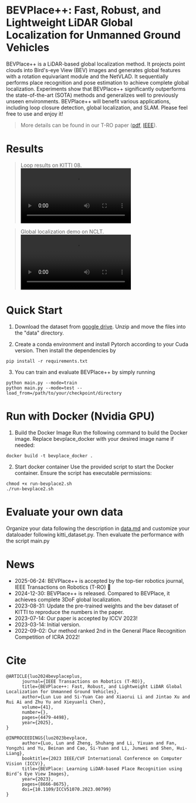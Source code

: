 # BEVPlace++: Fast, Robust, and Lightweight LiDAR Global Localization for Unmanned Ground Vehicles
BEVPlace++ is a LiDAR-based global localization method. It projects point clouds into Bird's-eye View (BEV) images and generates global features with a rotation equivariant module and the NetVLAD. It sequentially performs place recognition and pose estimation to achieve complete global localization. Experiments show that BEVPlace++ significantly outperforms the state-of-the-art (SOTA) methods and generalizes well to previously unseen environments. BEVPlace++ will benefit various applications, including loop closure detection, global localization, and SLAM. Please feel free to use and enjoy it!

> More details can be found in our T-RO paper ([pdf](https://arxiv.org/pdf/2408.01841), [IEEE](https://ieeexplore.ieee.org/document/11063461)).

# Results

> Loop results on KITTI 08.
<video src="https://github.com/user-attachments/assets/a61b4d84-a220-40b9-add1-8473a05f46c5)
https://github.com/user-attachments/assets/a61b4d84-a220-40b9-add1-8473a05f46c5"></video>



> Global localization demo on NCLT.
<video src=https://github.com/user-attachments/assets/042a923e-1bde-47f1-822a-86e92b21c15d></video>


# Quick Start

1. Download the dataset from [google drive](https://drive.google.com/file/d/1-oNthUKg4ysrbZ_sEjiylON9w93KCUT5/view?usp=drive_link). Unzip and move the files into the "data" directory.

2. Create a conda environment and install Pytorch according to your Cuda version. Then install the dependencies by 
```
pip install -r requirements.txt
```

3. You can train and evaluate BEVPlace++ by simply running
```
python main.py --mode=train
python main.py --mode=test --load_from=/path/to/your/checkpoint/directory
```

# Run with Docker (Nvidia GPU)
1. Build the Docker Image
Run the following command to build the Docker image. Replace bevplace_docker with your desired image name if needed:
```
docker build -t bevplace_docker .
```

2. Start docker container
Use the provided script to start the Docker container. Ensure the script has executable permissions:
```
chmod +x run-bevplace2.sh
./run-bevplace2.sh
```

# Evaluate your own data
Organize your data following the description in [data.md](./data/data.md) and customize your dataloader following kitti_dataset.py. Then evaluate the performance with the script main.py

<!-- # Results
Here are some experimental results on large-scale datasets.
### Recall rates on KITTI
![KITTI](imgs/KITTI.png)
### Recall rates on ALITA
![KITTI](imgs/ALITA.png)
### Recall rates on the benchmark dataset
![KITTI](imgs/benchmark_dataset.png)

### Some samples on KITTI
![KITTI](imgs/samples.png) -->

# News
- 2025-06-24: BEVPlace++ is accepted by the top-tier robotics journal, IEEE Transactions on Robotics (T-RO) 🎉
- 2024-12-30: BEVPlace++ is released. Compared to BEVPlace, it achieves complete 3DoF global localization.
- 2023-08-31: Update the pre-trained weights and the bev dataset of KITTI to reproduce the numbers in the paper. 
- 2023-07-14: Our paper is accepted by ICCV 2023!
- 2023-03-14: Initial version.
- 2022-09-02: Our method ranked 2nd in the General Place Recognition Competition of ICRA 2022!

# Cite
```
@ARTICLE{luo2024bevplaceplus,
      journal={IEEE Transactions on Robotics (T-RO)}, 
      title={BEVPlace++: Fast, Robust, and Lightweight LiDAR Global Localization for Unmanned Ground Vehicles}, 
      author={Lun Luo and Si-Yuan Cao and Xiaorui Li and Jintao Xu and Rui Ai and Zhu Yu and Xieyuanli Chen},
      volume={41},
      number={},
      pages={4479-4498},
      year={2025},
}
```
```
@INPROCEEDINGS{luo2023bevplace,
      author={Luo, Lun and Zheng, Shuhang and Li, Yixuan and Fan, Yongzhi and Yu, Beinan and Cao, Si-Yuan and Li, Junwei and Shen, Hui-Liang},
      booktitle={2023 IEEE/CVF International Conference on Computer Vision (ICCV)}, 
      title={BEVPlace: Learning LiDAR-based Place Recognition using Bird’s Eye View Images}, 
      year={2023},
      pages={8666-8675},
      doi={10.1109/ICCV51070.2023.00799}
}
```
